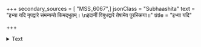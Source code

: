 +++
secondary_sources = [ "MSS_6067",]
jsonClass = "Subhaashita"
text = "इभ्या यदि नृपद्वारे संमन्यन्ते किमद्भुतम्।  \nइदानीं विबुधद्वारे तेषामेव पुरस्क्रिया॥"
title = "इभ्या यदि"

+++

<details><summary>Text</summary>

इभ्या यदि नृपद्वारे संमन्यन्ते किमद्भुतम्।  
इदानीं विबुधद्वारे तेषामेव पुरस्क्रिया॥
</details>
